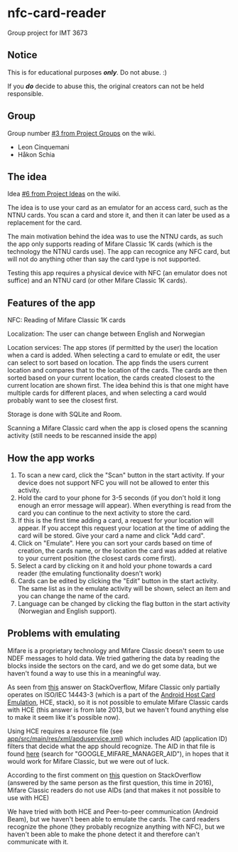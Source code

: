 # nfc-card-reader

Group project for IMT 3673


## Notice
This is for educational purposes ***only***. Do not abuse. :)

If you ***do*** decide to abuse this, the original creators can not be held 
responsible.


## Group

Group number [#3 from Project Groups](http://prod3.imt.hig.no/teaching/imt3673-2019/wikis/Project-Groups#3-nfc-card-emulator) on the wiki.

* Leon Cinquemani
* Håkon Schia


## The idea

Idea [#6 from Project Ideas](http://prod3.imt.hig.no/teaching/imt3673-2019/wikis/Project-Ideas#nfc-card-emulator) on the wiki.

The idea is to use your card as an emulator for an access card, such as the NTNU cards. You scan a card and store it, and then it can later be used as a replacement for the card.

The main motivation behind the idea was to use the NTNU cards, as such the app only supports reading of Mifare Classic 1K cards (which is the technology the NTNU cards use).
The app can recognice any NFC card, but will not do anything other than say the card type is not supported.

Testing this app requires a physical device with NFC (an emulator does not suffice) and an NTNU card (or other Mifare Classic 1K cards).


## Features of the app

NFC: Reading of Mifare Classic 1K cards

Localization: The user can change between English and Norwegian

Location services: The app stores (if permitted by the user) the location when a card is added.
When selecting a card to emulate or edit, the user can select to sort based on location. The app finds the users current location
and compares that to the location of the cards. The cards are then sorted based on your current location, the cards created closest to the current location are shown first.
The idea behind this is that one might have multiple cards for different places, and when selecting a card would probably want to see the closest first.

Storage is done with SQLite and Room.

Scanning a Mifare Classic card when the app is closed opens the scanning activity (still needs to be rescanned inside the app)



## How the app works

1. To scan a new card, click the "Scan" button in the start activity. If your device does not support NFC you will not be allowed to enter this activity.
2. Hold the card to your phone for 3-5 seconds (if you don't hold it long enough an error message will appear). When everything is read from the card you can continue to the next activity to store the card.
3. If this is the first time adding a card, a request for your location will appear. If you accept this request your location at the time of adding the card will be stored. Give your card a name and click "Add card".
4. Click on "Emulate". Here you can sort your cards based on time of creation, the cards name, or the location the card was added at relative to your current position (the closest cards come first).
5. Select a card by clicking on it and hold your phone towards a card reader (the emulating functionality doesn't work)
6. Cards can be edited by clicking the "Edit" button in the start activity. The same list as in the emulate activity will be shown, select an item and you can change the name of the card.
7. Language can be changed by clicking the flag button in the start activity (Norwegian and English support).


## Problems with emulating

Mifare is a proprietary technology and Mifare Classic doesn't seem to use NDEF messages to hold data.
We tried gathering the data by reading the blocks inside the sectors on the card, and we do get some data, but we haven't found a way to use this in a meaningful way.

As seen from [this](https://stackoverflow.com/questions/20055497/emulate-mifare-card-with-android-4-4) answer on StackOverflow, 
Mifare Classic only partially operates on ISO/IEC 14443-3 (which is a part of the 
[Android Host Card Emulation](https://developer.android.com/images/nfc/protocol-stack.png), HCE, stack), so it is not possible
to emulate Mifare Classic cards with HCE (this answer is from late 2013, but we haven't found anything else to make it seem like it's possible now).

Using HCE requires a resource file (see [app/src/main/res/xml/apduservice.xml](app/src/main/res/xml/apduservice.xml)) 
which includes AID (application ID) filters that decide what the app should recognize. 
The AID in that file is found [here](https://www.eftlab.com/index.php/site-map/knowledge-base/211-emv-aid-rid-pix) (search for "GOOGLE_MIFARE_MANAGER_AID"),
in hopes that it would work for Mifare Classic, but we were out of luck.

According to the first comment on [this](https://stackoverflow.com/questions/35935691/find-aid-of-nfc-reader)
question on StackOverflow (answered by the same person as the first question, this time in 2016),
Mifare Classic readers do not use AIDs (and that makes it not possible to use with HCE)


We have tried with both HCE and Peer-to-peer communication (Android Beam), but we haven't been able to emulate the cards.
The card readers recognize the phone (they probably recognize anything with NFC), but we haven't been able to make the phone detect it and therefore can't communicate with it.

